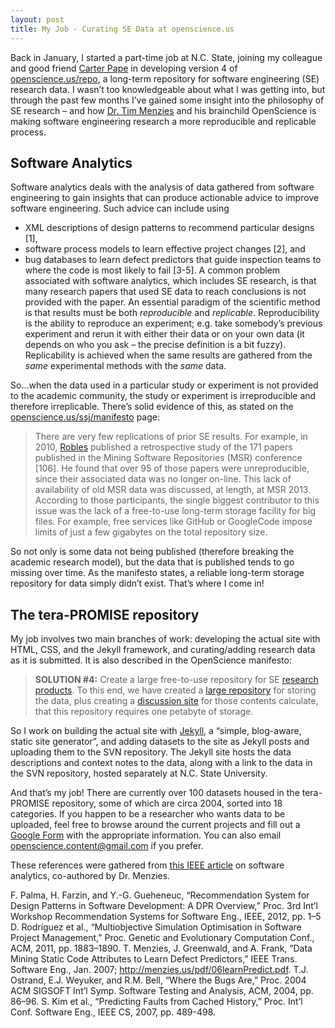 ```yaml
---
layout: post
title: My Job - Curating SE Data at openscience.us
---
```


Back in January, I started a part-time job at N.C. State, joining my colleague and good friend [Carter Pape](https://github.com/CarterPape) in developing version 4 of [openscience.us/repo](http://openscience.us/repo), a long-term repository for software engineering (SE) research data. I wasn’t too knowledgeable about what I was getting into, but through the past few months I’ve gained some insight into the philosophy of SE research – and how [Dr. Tim Menzies](http://menzies.us/) and his brainchild OpenScience is making software engineering research a more reproducible and replicable process.

## Software Analytics

Software analytics deals with the analysis of data gathered from software engineering to gain insights that can produce actionable advice to improve software engineering. Such advice can include using

 * XML descriptions of design patterns to recommend particular designs [1],
 * software process models to learn effective project changes [2], and
 * bug databases to learn defect predictors that guide inspection teams to where the code is most likely to fail [3-5].
A common problem associated with software analytics, which includes SE research, is that many research papers that used SE data to reach conclusions is not provided with the paper. An essential paradigm of the scientific method is that results must be both *reproducible* and *replicable*. Reproducibility is the ability to reproduce an experiment; e.g. take somebody’s previous experiment and rerun it with either their data or on your own data (it depends on who you ask – the precise definition is a bit fuzzy). Replicability is achieved when the same results are gathered from the *same* experimental methods with the *same* data.

So…when the data used in a particular study or experiment is not provided to the academic community, the study or experiment is irreproducible and therefore irreplicable. There’s solid evidence of this, as stated on the [openscience.us/ssj/manifesto](http://openscience.us/ssj/manifesto) page:

> There are very few replications of prior SE results. For example, in 2010, [Robles](http://v.gd/kTm2Kz) published a retrospective study of the 171 papers published in the Mining Software Repositories (MSR) conference [106]. He found that over 95 of those papers were unreproducible, since their associated data was no longer on-line. This lack of availability of old MSR data was discussed, at length, at MSR 2013. According to those participants, the single biggest contributor to this issue was the lack of a free-to-use long-term storage facility for big files. For example, free services like GitHub or GoogleCode impose limits of just a few gigabytes on the total repository size.

So not only is some data not being published (therefore breaking the academic research model), but the data that is published tends to go missing over time. As the manifesto states, a reliable long-term storage repository for data simply didn’t exist. That’s where I come in!

## The tera-PROMISE repository

My job involves two main branches of work: developing the actual site with HTML, CSS, and the Jekyll framework, and curating/adding research data as it is submitted. It is also described in the OpenScience manifesto:

> **SOLUTION #4:** Create a large free-to-use repository for SE [research products](http://openscience.us/ssj/researchproducts.html). To this end, we have created a [large repository](https://terapromise.csc.ncsu.edu:8443/svn/repo) for storing the data, plus creating a [discussion site](http://openscience.us/repo/) for those contents calculate, that this repository requires one petabyte of storage.

So I work on building the actual site with [Jekyll](http://jekyllrb.com/), a “simple, blog-aware, static site generator”, and adding datasets to the site as Jekyll posts and uploading them to the SVN repository. The Jekyll site hosts the data descriptions and context notes to the data, along with a link to the data in the SVN repository, hosted separately at N.C. State University.

And that’s my job! There are currently over 100 datasets housed in the tera-PROMISE repository, some of which are circa 2004, sorted into 18 categories. If you happen to be a researcher who wants data to be uploaded, feel free to browse around the current projects and fill out a [Google Form](http://goo.gl/7mWybm) with the appropriate information. You can also email [openscience.content@gmail.com](mailto:openscience.content@gmail.com) if you prefer.
 

These references were gathered from [this IEEE article](http://ieeexplore.ieee.org/xpl/articleDetails.jsp?arnumber=6547619) on software analytics, co-authored by Dr. Menzies.

F. Palma, H. Farzin, and Y.-G. Gueheneuc, “Recommendation System for Design Patterns in Software Development: A DPR Overview,” Proc. 3rd Int’l Workshop Recommendation Systems for Software Eng., IEEE, 2012, pp. 1–5
D. Rodríguez et al., “Multiobjective Simulation Optimisation in Software Project Management,” Proc. Genetic and Evolutionary Computation Conf., ACM, 2011, pp. 1883–1890.
T. Menzies, J. Greenwald, and A. Frank, “Data Mining Static Code Attributes to Learn Defect Predictors,” IEEE Trans. Software Eng., Jan. 2007; http://menzies.us/pdf/06learnPredict.pdf.
T.J. Ostrand, E.J. Weyuker, and R.M. Bell, “Where the Bugs Are,” Proc. 2004 ACM SIGSOFT Int’l Symp. Software Testing and Analysis, ACM, 2004, pp. 86–96.
S. Kim et al., “Predicting Faults from Cached History,” Proc. Int’l Conf. Software Eng., IEEE CS, 2007, pp. 489-498.
